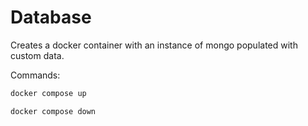 # Database

Creates a docker container with an instance of mongo populated with custom data.

Commands:
```powershell
docker compose up 
```

```powershell
docker compose down
```